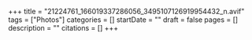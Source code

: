 +++
title = "21224761_166019337286056_3495107126919954432_n.avif"
tags = ["Photos"]
categories = []
startDate = ""
draft = false
pages = []
description = ""
citations = []
+++
